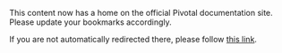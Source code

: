 <meta http-equiv="refresh" content="10; url=http://docs.pivotal.io/tiledev/managed.html" />

This content now has a home on the official Pivotal documentation site. Please update your bookmarks accordingly.

If you are not automatically redirected there, please follow [this link](http://docs.pivotal.io/tiledev/managed.html).
